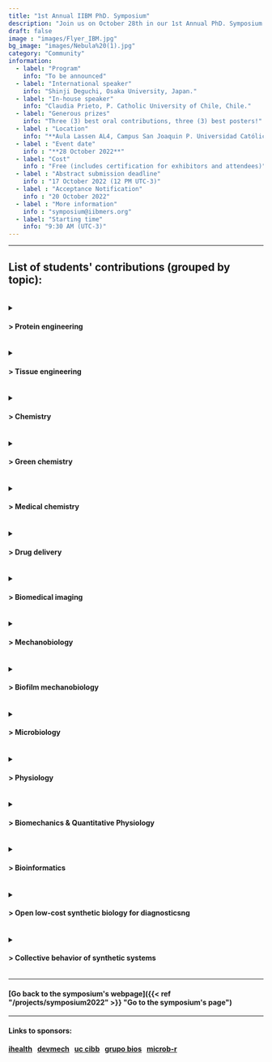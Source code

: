 ```yaml
---
title: "1st Annual IIBM PhD. Symposium"
description: "Join us on October 28th in our 1st Annual PhD. Symposium: Advances in Biological and Medical Engineering"
draft: false
image : "images/Flyer_IBM.jpg"
bg_image: "images/Nebula%20(1).jpg"
category: "Community"
information:
  - label: "Program"
    info: "To be announced"
  - label: "International speaker"
    info: "Shinji Deguchi, Osaka University, Japan."
  - label: "In-house speaker"
    info: "Claudia Prieto, P. Catholic University of Chile, Chile."
  - label: "Generous prizes"
    info: "Three (3) best oral contributions, three (3) best posters!"
  - label : "Location"
    info: "**Aula Lassen AL4, Campus San Joaquin P. Universidad Católica de Chile** (Vicuña Mackenna 4860, Macul, Región Metropolitana, Chile)."
  - label : "Event date"
    info : "**28 October 2022**"
  - label: "Cost"
    info : "Free (includes certification for exhibitors and attendees)"
  - label : "Abstract submission deadline"
    info : "17 October 2022 (12 PM UTC-3)"
  - label : "Acceptance Notification"
    info : "20 October 2022"
  - label : "More information"
    info : "symposium@iibmers.org"
  - label: "Starting time"
    info: "9:30 AM (UTC-3)"
---
```



---
## __List of students' contributions (grouped by topic):__

<br>
<details>
<summary> <h4><b> > Protein engineering</h4></b> </summary>


**Dimer dissociation is the rate-limiting step of KaiB fold switching** - Ignacio Retamal (presentation & poster)

Cyanobacteria harbor the simplest biological clock, composed of three proteins (KaiA, KaiB, KaiC) that constitute a phosphorylation oscillator whose periodicity is regulated by the metamorphic protein KaiB. These proteins are characterized by adopting dissimilar yet thermodynamically stable structures, each with its own function. In the case of KaiB, a structural interconversion occurs between a tetramer of asymmetric dimers, or ground-state (gsKaiB), and a thioredoxin-like monomer, or fold-switch state (fsKaiB).

Although both structures and their functions are well described, how the structural interconversion occurs and what is its rate-limiting step are unknown. Here, we employ molecular dynamics simulations using structure-based models (SBM) with dual-basin Gaussian contact potentials to explore the fold-switch of KaiB. From these simulations, dimer dissociation is identified as the rate-limiting step of KaiB fold-switch, following a three-state refolding pathway with accumulation of a monomeric intermediate (gs2 ⇄ 2gs ⇄ 2fs). Lastly, the importance of oligomer stability for the fold-switch of KaiB is demonstrated by experimental analysis of two mutants with altered periodicity, for which a shift towards population of the dimer and monomer species and local structural features compatible with fsKaiB are observed by size exclusion chromatography and hydrogen-deuterium exchange mass spectrometry, respectively.

Altogether, these results suggest that biophysical analysis of the transition state for the structural interconversion between gsKaiB and fsKaiB can be exploited for rational design of the periodicity of the cyanobacterial circadian clock.

 **Biologic production of indigo dyes and derivatives** - Nicolas Nuñez (presentation)

Indigo compounds have been widely used through the last centuries, from the Tyrian purple in the Mediterranean, even more expensive than gold, to the Asian cultures who used them as pigments and medicines. Nowadays, the most common use of these pigments is to dye jeans. Moreover, several studies have reported other applications as pharmacologically active compounds and as electronics components. The traditional way to produce them has been through extraction from natural sources (sea snails or plants), however they are currently synthesized through chemical procedures starting from aniline, a petroleum derivative.
Here, we present a biocatalytic method to obtain the main indigoids, indigo and indirubin, and new substituted derivatives observing a change in their color properties.
The research involves the use of two novel variants of the Baeyer-Villiger Monooxygenases enzyme, phenylacetone monooxygenase (PAMO), which has been mutated in specifics residues, allowing it to accept new substrates as substituted indols. The reaction was performed using recombinant E. coli overexpressing these new enzymes. Indigo and indirubin were directly obtained from whole-cell E. coli cultures. Substituted derivatives were obtained using free enzyme combined with a cofactor regenerating system, adding the indols as starting materials.
These biocatalytic methods are safety and environmentally friendly, use minimal hazardous compounds, reducing the contamination to the environment. Moreover, these versatile pigments have a broad range of research and industrial applications.

**“SCHEMA-RASPP: A versatile and convenient tool for the designed of optogenetic switches to regulate protein function”** - Cyndi Tabilo (presentation)

The regulation of protein function has been studied using different approaches, including
their engineering via fusion with other proteins that recognize a specific stimulus as an input
to trigger a functional response as an output. A novel approach is the design of
light-inducible switches, which present accurate spatial and temporal regulation of biological
processes, including enzyme activity. Usually, structural modeling and molecular dynamics
are required to determine the most appropriate insertion points, but this rational design
approach is time-consuming and computationally expensive. Here, we used
SCHEMA-RASPP, an algorithm that takes a multiple sequence alignment and one protein
structure as input to design libraries of protein chimeras, as a fast and computationally
inexpensive alternative for identifying appropriate insertion points for designing optogenetic
switches. We first confirmed the validity of SCHEMA-RASPP to predict the switch insertion in
readily available optogenetic switches of Src, Abl, and bRaf kinase, finding insertion points
similar to those designed by molecular dynamics. Then, we used SCHEMA-RASPP on
CK1δ, a human kinase of clinical relevance due to its malfunction being the causative of
diseases and for which the switch insertion point is not a trivial decision, as a test case for
further experimental work. Overall, our work establishes that SCHEMA-RASPP is a
convenient strategy for engineering switches designed to control protein activity.
</details>

<br>

<details>
<summary> <h4><b> > Tissue engineering</h4></b> </summary>

**Development of a Photosynthetic Hydrogel as Potential Wound Dressing for the Local Delivery of Oxygen and Bioactive Molecules** - Rocío Corrales (poster)

The development of novel biomaterials to improve wound healing is a critical clinical challenge and an active field of research. As it is well described that oxygen plays a critical role in almost each step of the wound healing process, in this work, an oxygen producing photosynthetic wound dressing was generated, characterized, and further modified to additionally release other bioactive molecules. Here, alginate hydrogels were loaded with the photosynthetic microalgae Chlamydomonas reinhardtii, showing high integration as well as immediate oxygen release upon illumination. Moreover, the photosynthetic hydrogel showed high biocompatibility in vitro and in vivo, and the capacity to sustain the metabolic oxygen requirements of zebrafish larvae and skin explants. In addition, the photosynthetic dressings were evaluated in 20 healthy human volunteers following the ISO-10993-10-2010 showing no skin irritation, mechanical stability of the dressings, and survival of the photosynthetic microalgae. Finally, hydrogels were also loaded with genetically engineered microalgae to release human VEGF, or pre-loaded with antibiotics, showing sustained release of both bioactive molecules. Overall, this work shows that photosynthetic hydrogels represent a feasible approach for the local delivery of oxygen and other bioactive molecules to promote wound healing

**Comprehensive characterization of mouse skin derived from regenerative versus reparative stages: a comparative analysis** - Valentina Castillo (poster)


Tissue regeneration capacities vary significantly in the course of life. For instance,
some organism like mammals can fully regenerate only until determined fetal stages,
after that tissue repairs take place without reestablish normal tissue architecture and
function. The high regenerative potential of embryos has been attributed to several
factors, such as stem cells, immune system, inflammatory response, cell-response to
specific growth factors, secretion of matrix-degrading proteases and the presence of
particular extracellular matrix molecules upon damage. In order to contribute to
better understand the changes that locally occurs in the transition between
regenerative and reparative stages, in this work we carried out a comparative analysis
between skin derived from mice at regenerative (E16.5) and reparative (6-8 weeks)
stages. For this purpose, molecular, structural, histological, mechanical and functional
analysis was performed. Here, we found that fetal skin composition differs not only in
their molecular composition and distribution but also in their structure and
functionality. Our results showed increased nuclei acid, collagen III and
glycosaminoglycans content in regenerative versus reparative stages, while,
differential lipid distribution, pore size and proteoglycans amount were observed too.
Moreover, we also found that regenerative skin has significantly higher porosity,
metabolic activity, fluid capacity and elasticity than reparative skin. This work
provides a great knowledge about molecular, structural and functional hallmarks of
skin derived from stages with regenerative abilities. Moreover, our results give
insights for the development of new scaffolds with clinical potential able to mimic both
structure and composition here described.

**Development of self-assemble photosynthetic scaffolds by engineering microalgae to release human recombinant fibrinogen and thrombin.** - Felipe Carvajal (poster)

Tissue engineering develops novel biomaterials that behaves and have functionality like natural tissues, with focus in improving the healing process after an injury. Such biomaterials should be porous 3D structures (scaffolds), be biocompatible, non-immunogenic, have an appropriate degradation rate, improve the tissue repair process, and host cells and cytokines from the regenerative process.
Commercially available collagen scaffolds, used in tissue regeneration, are made of purified collagen from animal origin, which pose a risk of immune rejection on the host. An alternative could be the use of recombinant human collagen, but no appropriate biological platform has been used.
Wounds imply the impairment of the vascular network, a problem not solved by any commercially available scaffold. The low oxygenation of the tissue impairs the regeneration process. In our laboratory we solved this issue, by delivering oxygen to the wound by using a photosynthetic collagen scaffold, including microalgae cells in the scaffold. This scaffold is fabricated over an inert commercially available collagen dermal matrix.
To simplify the application and fabrication process, to improve the biocompatibility, and to provide a living biomaterial, a novel fibrin photosynthetic scaffold will be developed. Fibrin is a protein found in clots and serves as a natural scaffold in wounds. By producing two genetically modified strains of Chlamydomonas reinhardtii cells, that when combined produce fibrin, we will obtain a safe, functional self-assemble biomaterial, capable of self-regenerate and deliver oxygen on the application site, and could be used as platform for the delivery of other molecules to the wounds.

**Towards photosynthetic explants as local oxygen delivery systems for tissue regeneration** - Sergio González-Itier (poster)

Oxygen is necessary for tissue regeneration as it plays a key role in metabolism, immune response, and protein synthesis. Thus, the delivery of oxygen to wounds is an active field of research. Recently, in vitro, and in vivo studies have shown that photosynthetic biomaterials are a promising approach to deliver oxygen in a vascular independent manner. Due to its physical and chemical properties, plants have been used to improve tissue regeneration, but their capabilities to produce and deliver oxygen in situ have not yet been explored for wound healing. In this work, the influence of different environmental conditions in the oxygen releasing capacity of Marchantia polymorpha explants was characterized under human physiological conditions. Additionally, the biocompatibility of such explants as well as their capacity to fulfill the metabolic requirements of living vertebrate system was studied using a zebrafish model. Here we found that the explants were able to produce oxygen under human physiological conditions under light/dark cycles of 15 min. Moreover, co-incubation with zebrafish larvae demonstrates that M. polymorpha explants are not toxic, as viability of the larvae was not compromised. Finally, co-incubation assays also demonstrate that, under the appropriate illumination, the explants can exceed the oxygen demand of 96 hours post fecundation zebrafish larvae. Our proof-of-concept results suggest that photosynthetic explants could be used as biocompatible local oxygen delivery systems for wound healing and tissue regeneration. Nevertheless, further studies should be conducted in order to confirm the safety and efficacy of M. polymorpha to promote wound healing in vivo.

**Photosynthetic oxygen production for tissue engineering: optimization and development of a new data analysis tool.** - Pablo Rozas (poster)

Oxygen is critical for proper physiological functions including wound healing. Vascularization is compromised in full-thickness wounds and, thus, there is no proper oxygen supply from blood. Efforts have been made to treat patients with collagen scaffolds to promote wound healing. Nevertheless, oxygen availability is not optimal under these conditions. To cover this need, we have employed photosynthetic microorganisms to produce oxygen locally inside the scaffold. Here, we analyze light settings to optimize this oxygen production in terms of wavelength and intensity. Also, we developed a new oxygen levels data analysis platform to assess oxygen metabolism rapidly, reliably and user-independent. This tool is useful not only to study photosynthesis but also other metabolic parameters in biological systems such as mitochondrial respiration. Finally, this tool can be used by anyone interested in using oxygraph systems in their experimental procedures.
</details>

<br>

<details>
<summary> <h4><b> > Chemistry</h4></b> </summary>

**Design and obtention of asymmetric diiminoacenaphthenes as potential ligands in Copper (I) complexes applicable to LEC devices and photocatalysis** - Ignacio Erazo (poster)

In the permanent search for systems that allow the conversion of energy, either to emit light or favor chemical transformations, great advances have been made in the last decade. Moreover, various research groups around the world have studied the properties and characteristics of Ruthenium, Iridium and Copper complexes, both in light-emitting devices and redox photocatalysis. The heteroleptic complexes of Copper (I) type [Cu(N^N)(P^P)]+ have stood out for their attractive photoredox properties, which can be regulated through the structure of the ligands and their combination, affecting the absorption of visible light, the half-life of the excited state, stability in the reaction medium, electrochemical reversibility, synthetic facility, among others.

In this sense, ligands derived from symmetric diiminoacenaphthenes have been widely used in complexes, with several synthetic and photochemical applications, since it is considered a non-innocent redox ligand due to its strong electron-withdrawing properties. However, there are few reports of asymmetric derivatives and even fewer using heterocyclic substituents such as diazaborole derivatives, which have a strong electron-donor character. In this sense, this work shows the design, synthesis, and characterization of a new family of asymmetric diazaborolyl-diiminoacenaphthene ligands, and its potential use in the formation of Copper (I) complexes with applications in LEC devices and photocatalysis.

</details>
<br>

<details>
<summary> <h4><b> > Green chemistry</h4></b> </summary>

**Bio-click chemistry: much more than play with Green Legos** - Diego Fernando Rodríguez Sánchez (poster)

The fields of click chemistry and biocatalysis have rapidly grown over the last two decades. The development of robust and active biocatalysts and the widespread use of straightforward click reactions led to significant interactions between these two fields. Therefore, the name bio-click chemistry seems to be an accurate definition of chemoenzymatic reactions cooperating with click transformations. Bio-click chemistry can be understood as the approach towards molecules of high-value using a green and sustainable approach by exploiting the potential of biocatalytic enzyme activity combined with the reliable nature of click reactions. The present work summarizes the principal bio-click chemistry reactions reported over the last two decades, with a special emphasis on small molecules. Contributions to the field of bio-click chemistry are diverse, but the synthesis of chiral molecules with applications in medicinal chemistry and sustainable syntheses will be especially highlighted.

</details>
<br>


<details>
<summary> <h4><b> > Medical chemistry</h4></b> </summary>

**What do we know about PFCs?** - Francisco Castillo (presentation & poster)

PFCs or perfluorocarbons or perfluorochemicals are not widely known. Still, they are commonly associated with chlorofluorocarbons (toxic to the ozone), Teflon (known material for non-sticky kitchen utensils), or perfluorooctanoic acid (common manufacture byproduct of other commercial goods, which is a contaminant).
PFCs have been studied in the biomedical area with a wide range of uses, but the most important one is their capability to transport low molecular weight gases, like oxygen. Starting with Clark’s Rat, in which a mammal survived many hours in an oxygenated perfluorochemical, multiple studies have been published, but very few of them studied the characteristics, properties, and behavior of the PFCs and their interaction with oxygen.
It is known that PFCs are lipophobic and hydrophobic at the same time and that the bonds between carbon and fluor affect the structure when compared with their hydrocarbon homolog, but… What do we know about PFCs?
In this study, we took a simple perfluorocarbon and studied its structure, energetic stability, electronic parameters, and its interaction with oxygen, using theoretical-computational chemistry, in order to understand its behavior and capability to capture oxygen, in the search for the most suitable PFC to use in bioapplications as oxygenating systems for oxygen therapy or organ transplantation.


**Molecular modeling study on allosteric regulation of Cannabinoid Receptor Type 1 by Cannabidiol-induced lipid bilayer membrane perturbations** - Hery Chung (poster)

Within the endocannabinoid system (ECS) the transmembrane cannabinoid receptor type 1 (CB1) regulates a variety of physiological and pathological conditions constituting a promising therapeutic target. Various mechanisms are involved in CB1 signaling and together with ligand binding responses, the lipid composition of the surrounding bilayer can represent an additional source of protein regulation. In the light of growing evidence that relates the phytocannabinoid cannabidiol (CBD) and endogenous cholesterol (CHL) through a possible common binding site and associated metabolic pathways, CHL may be regarded as an integral part of CBD’s action. In this way, changes in membrane sterol content could be intimately related to CBD’s effects and together modulate receptor structure. This project aims to explore how membrane CHL can indirectly modulate receptor function and take part in the described allosteric effects of CBD. We propose that together with direct allosteric binding, changes in membrane CHL in the presence of CBD, can also favor an inactive-like state receptor and contribute to the reported negative modulatory effects. A molecular simulation approach combining protein modeling, molecular docking and dynamics simulations with all-atom (AA) and coarse-grained (CG) methodologies will be used to generate structural and energetic data of representative receptor systems. Exploring the membrane contribution to CBD’s effects can help to gain better understanding of its mechanisms of action and provide deeper insight into transmembrane protein modulation. Given the therapeutic potential of CB1 and the positive clinical effects shown by CBD, research on its underlying mechanism will be useful to guide medicinal chemistry efforts.


</details>
<br>

<details>
<summary> <h4><b> > Drug delivery</h4></b> </summary>

**DESIGN AND OPTIMIZATION OF MULTIFUNCTIONAL NANOSYSTEMS FOR NEEDLE-FREE VACCINATION.** - Rayen Valdivia (presentation & poster)

Vaccination is one of the most significant milestones in public health worldwide. According to data from the World Health Organization, there are currently vaccines for more than 20 life-threatening diseases, preventing around 3 million deaths yearly. However, manufacturing costs, logistics, supplies, and risks associated with the traditional vaccine administration route (parenteral), contribute to the vaccination coverage gap. Scientists have successfully developed safer but less immunogenic antigens (necessitating an adjuvant). However, more efforts are still required to develop adjuvants and increase their bioavailability. Nanomedicine allows the development of new systems capable of crossing biological barriers, turning them into novel platforms for antigen delivery by needle-free routes.
This work aims to develop colloidal systems with virus-like sizes capable of jointly encapsulating a model antigen and an active molecule with adjuvant properties. This multifunctional approach allows having a formulation able to transport the antigen to the immune system and activate it due to its adjuvant activity. Different formulations have been optimized through mathematical modeling to modulate their physicochemical properties to respond to the challenge of crossing the skin barrier. The new nanosystems have sizes ranging between 50 and 700 nanometers, a monomodal population of particles and surface charges that ensure the stability of the systems. Optimal formulations are currently undergoing stability and antigen plus adjuvant association studies simultaneously. Subsequent ex vivo studies in pig skin will allow us to evaluate this platform as needle-free formulation and its potential contribution to the global vaccination.

**Natural Killer cell-derived exosome mimetics as an alternative for encapsulation and drug delivery in lung cancer cells.** - Javiera Carrasco (poster)

Lung cancer (LC) has the highest mortality rate worldwide. The pathogenesis is multifactorial and targeted therapies are currently recommended treatment; however, patients who don ́t qualify for this therapy must resort to classic treatments (e.g. Chemotherapy), although it has limitations (e.g. side effects, chemo-resistance, etc.)
Exosome mimetics (EM), artificially generated vesicles with exosome properties, have been proposed as a potential tool to lower barriers for clinical translation. We propose a formulation of a chemotherapeutic encapsulated in EM generated from natural killer (NK) cells (EM-NK-C) establishing their cytotoxic effects on LC.
Methodology: EM-NK-C were generated by cell extrusion. Morphology was analyzed using atomic force microscopy. Quantification was performed by nanoparticle tracking analysis. Determination of NK and exosome markers were performed by western blot. The cytotoxic effect was determined by MTT in NCI-H1299 and NCI-H1975 cell lines.
Results: The mean size of NK exosomes (EXO-NK), EM and EM-NK-C were within exosome range (<200nm). The presence of all the markers analyzed in the EM and cell lysate was determined, in contrast to the EXO-NK, which didn ́t present calnexin and GAPDH. For both cell lines a tendency of dose-response effect is observed when exposed to ratios of 1:1, 1:10 and 1:100 (vesicles:cells).
Conclusion: We established a methodology to generate EM and EM-NK-C. Although, so far, we haven ́t been able to establish a cytotoxic effect, further experiments must be carried out to complement these results.
Acknowledgements: We would like to thank Dr. Margarita Montoya (Universidad de Santiago de Chile) for kindly donating NK cell line.

**Exploring the applications of a new copolymer in nanoparticle synthesis** - Barbara Astudillo (poster)

Diverse research has reported the application of polymers in tissue regeneration, especially related to the regeneration of damaged skin. In this field, our group describes a novel method to produce a new biopolymer (patent pending). This biopolymer was designed to generate a biomaterial that could be used not just to enhance the regeneration of the tissue but also be apply in the development of different systems such as nanosystems. In this work, we present an in-progress application of the copolymer where we explore its application in the generation of nanoparticles with diverse core molecules. Our result shows that we can generate nanoparticles with different nucleus core molecules. Additionally, the obtained results showed that the hydrophobic nature of the core molecule is a critical factor in the formation of the nanoparticle from this new copolymer.

**Innovative techniques for the Nanoworld: evolution in Lipid Nanoparticles formulation.** - Karla López (poster)

The dissolution and absorption of lipid active pharmaceutical ingredients (API) into the human body represents a challenge for its administration due to their low solubility in water. In order to solve this problem, it is necessary to improve the solubility and the delivery to therapeutic target. Considering this challenge, nanomedicine represents an alternative focus on the formulation of different type of nanocarriers allowing the administration of complex API, and preventing the degradation of the molecules, through their encapsulation, offering better biodistribution. Nevertheless, some nanocarriers as metallic ones have shown to be associated to different cytotoxic effects. That is the reason why a new generation of lipid nanovehicles have emerged, known as Solid Lipid Nanoparticles (SLN) and Nanostructured Lipid Carriers (NLC). Our research is based on the designing of novel SLN or NLC with biocompatible raw materials, ideal to encapsulate lipid molecules, and avoiding the use of organic solvents. To reach the production of SLN and NLC, we have been applying different methods with moderate amounts of external energy. Additionally, we are testing the use of green chemistry techniques such as: Microwave-Assisted Synthesis (MAS), that have currently been adapted for the manufacture of said nanocarriers. This method involves fewer and quicker steps than traditional ones, allowing the nucleation and particles formation. Our formulations have shown smaller nanometric sizes, lower polydispersity index and higher API solubility than those obtained by conventional methods. This currently in progress research will show the additional advantages of these novel nanocarriers in the new era of nano-formulation.


**Zr-based MOF as drug delivery system for drugs** - Javier Salazar (poster)

In general, low bioavailability, high side effects, and rapid clearance from the body are typical problems related to the therapeutic application of different agents. Delivery systems search to solve these problems through a noninvasive approach. Metal-organic frameworks (MOFs) are crystalline microporous characterized by presenting a net-like structure composed of a metal atom linked through organic ligands. MOFs have small sizes, high surface areas, and increased drug-loading capacity. However, the application of MOF in the liberation of the therapeutic agent presents some challenges due to the heavy metals used in their structures and difficulties in controlling drug loading and release. In this work in progress, we study the capacity of a Zr-based MOF to load and release a well-described drug such as diclofenac. We used a structural approach to understand the effect of the drug on the structure of the MOF. We tried to elucidate how we can improve the system's stability,
loading, and release by enhancing the system's design.


</details>
<br>


<details>
<summary> <h4><b> > Biomedical imaging</h4></b> </summary>

**Banding artifact correction in DESPOT2 using a theoretical dictionary approach** - Ronal Coronado (presentation)

DESPOT2 is mri technique to quantify T2 maps. But, DESPOT T2 is based on balanced steady-state free precession (bSSFP) acquisition which is sensitive to banding artifacts. In our work, we propose a theoretical banding correction using a dictionary of magnetic fingerprints. This dictionary takes into account the Bloch simulations for high combinations of T1, T2, and off-resonance. The results in simulations and phantom acquisitions show a considerable improvement in the quality of T2 maps in comparison to classical DESPOT reconstruction. This approach could allow to apply DESPOT2 in any region of the body, independently of the off-resonance strength.

**Intensity-based Deep Learning for SPION concentration estimation in MR imaging** - Alberto Di Biase (presentation & poster)

We present a new method for estimating the concentration of Superparamagnetic Iron Oxide Nanoparticles (SPION) in magnetic resonance imaging (MRI). SPION have a wide range of biomedical applications and use as a contrast agent in MRI. When used in MRI, SPION produce off-resonance effects in MRI, as distortions of the phase and magnitude, which can be used to estimate their concentration. At high concentrations, these artifacts can be severe and cause signal loss, making the phase information unusable. By focusing only on the magnitude or intensity distortions in the surrounding tissue and using a neural network, we can find the concentration of SPIO. In contrast to previous methods which rely on the phase or take multiple images, ours uses only two magnitude images, reducing imaging time. The network input is the difference of the 3D intensity volumes and the output is a map with the SPION concentrations. Instead of using a 3D architecture, we use a 2D U-net with filters as the third dimension. It was trained with simulated data. We tested our method with simulated images (NMSE: 0.3838), with numerically inserted SPION in actual breast images (NMSE: 0.7355), and with phantom data obtained from a 7T scanner.

**Quantitative Susceptibility Mapping MRI in deep brain nuclei in first episode psychosis** - Marita García Saborit (presentation & poster)

Background: Psychosis is related to neurochemical changes in deep-brain nuclei, particularly suggesting dopamine dysfunctions. We used an MRI-based technique called quantitative susceptibility mapping (QSM) to study these regions in psychosis. QSM quantifies magnetic susceptibility in the brain, which is associated with iron concentrations. Since iron is a co-factor in dopamine pathways and co-localizes with inhibitory neurons, differences in QSM could reflect changes in these processes.
Methods: We scanned 83 patients with first episode psychosis and 64 healthy subjects. We reassessed 22 patients after three months. Mean susceptibility was measured in six deep-brain nuclei. Using linear regressions, we analyzed relationships between QSM and case-control differences, gender, volume, treatment duration, dose, laterality and psychotic symptoms.
Results: Patients showed a significant susceptibility reduction in putamen, thalamus, and globus pallidus externa (GPe). Patients also showed a significant R2* reduction in GPe. After 3 months of antipsychotic treatment, patients showed significant changes in symptoms and susceptibility in globus pallidus interna and thalamus. We also found that positive PANSS score is a predictor variable of susceptibility changes in Substantia Nigra. Gender, laterality, dose, treatment duration, and volume were not predictor variables of QSM.
Conclusions: Reduction in QSM and R2* suggests a decreased iron concentration in GPe of patients. Susceptibility reduction in putamen and thalamus cannot be associated with iron changes. Since changes observed in putamen and GPe were not associated with symptoms, dose, and treatment duration, we hypothesize that susceptibility may be a trait-marker rather than a state-marker, but this must be verified with long-term studies.

**Liver MRI-PDFF estimation using a two-stages Variable Echo-Times Neural Network (VET-Net)** - Juan Pablo Meneses (presentation & poster)

MRI Proton Density Fat Fraction (PDFF) is a relevant and extensively validated biomarker associated to Non-Alcoholic Fatty Liver Disease (NAFLD). Recent literature has proposed several Deep Learning (DL)-based approaches to estimate PDFF from multi-echo gradient echo images. The main advantage of DL-based techniques over reference methods is the acceleration of the overall procedure (shorter MR scans + faster post-processing) without a significant diminishing of performance. However, the robustness and reproducibility of DL-based methods for PDFF quantification had not been extensively assessed. In this work, we propose a novel two-stages and echo-times (TE)-aware convolutional neural network, denoted as Variable Echo-Times Neural Network (VET-Net) that is capable of estimating PDFF maps from multi-slice abdomen MR images. The two-stages procedure consists of a first computation of R2* and off-resonance field maps, which are confounding variables associated to the fat quantification process, to posteriorly estimate water and fat concentrations using and ordinary least squares method. Additionally, a vector with TEs is incorporated as a second input to VET-Net by using adaptive instance normalization (AdaIN) layers that modify the extracted features according to the received input vector. VET-Net performance was assessed in terms of bias, considering a multi-site multi-vendor phantom dataset, and precision, using subjects acquired several times using different TEs. Results showed a significantly improved performance compared to already proposed DL-based techniques, which placed VET-Net as a highly robust and reproducible technique to estimate PDFF.

**A desktop low-field MRI: Current progress and future steps** - Guido Muñoz (presentation & poster)

A low-field model for a magnetic resonance device is presented. It's designed to illustrate, at a "nuts a bolts" level, how magnetic resonance works, it's main parts, and the role which hardware plays into it. which is often overlooked in favour of imaging techniques by software tinkering.
Currently it has a B0 field of 0.12 T, B1 pulses of approximately 100 uT and a field of view of 2.1 mm. It is currently able to produce an FID of low intensity. Current design choices are presented, alongside possibilities for future development and possible future applications.

**Breast tumor volume quantification from Digital Breast Tomosynthesis (DBT) using  a Deep Learning approach** - Cristina Alfaro (presentation & poster)

In 2020, breast cancer has become the leading cause of cancer in women worldwide. Thus, early detection of suspicious lesions is essential to improve prognosis and avoid radical mastectomies. Digital 2-D mammography (DM) has been the gold standard to assess early breast lesions but has important limitations due to tissue overlapping. This difficult the detection of suspicious lesions especially in patients with dense breast tissue. Recently, Digital Breast Tomosynthesis (DBT), a pseudo-3D breast imaging technique has shown the potential to provide a volumetric set of 60 to 70 thin (1 mm) slices acquired through the rotation of an x-ray tube in an arc of narrow angle above the compressed breast tissue, reducing the effect of tissue overlapping and improving the capacity to visually distinguish between the normal radiographically dense breast tissue and malignant lesions.
Despite the evident benefits of using DBT, several studies have shown contradicting results for the tumor size assessment as compared to histopathologic measurements. Both procedures are traditionally performed manually or through semiautomatic techniques. In other hand, Deep Convolutional Neural Networks (CNNs) models have the advantage of being operator-independent and extract information from the DBT images.
This research aims to use a Deep Convolutional Neural Network-based approach to accurately quantify the volume of irregular-shaped breast tumors from DBT images. This will contribute to improve the assessment of size, morphology, and spatial location relative to surrounding healthy breast tissues, especially in clinical settings where imaging modalities with full 3D capabilities such as MRI are not available.


**Focal volume microscopy for high-speed three-dimensional optical neurophysiology** - Maximiliano Valdes (presentation & poster)

Understanding mechanisms of how the brain works –or stops working– will allow more precise diagnosis and treatment of human neurological and psychiatric diseases. Zebrafish larvae swim against flowing water to maintain their location in familiar territory, for which they remember their visual environment over many seconds. Their memory and its localization in the brain have been studied by imaging slow persistent neuronal Calcium transients upon patterned visual stimulation. The time resolution of current cell-resolved volumetric neuronal activity recordings does not allow resolving whether the persistent activation is sustained by an intrinsically slow activation or by a fast-recurrent network, even though faster fluorescent reporters of synaptic release and of membrane voltage are available.

To address this question, we propose to develop a new class of microscope and algorithms to enable fast, localized optical neurophysiology of live behaving zebrafish. We aim to record neuronal activity at 50 Hz bandwidth from a 700x500x110 μm3 volume with cellular resolution. Unlike existing cell-resolved light-sheet microscopes that only resolve up to 5 Hz, or existing fast volumetric microscopes that compromise cell resolution, our original approach to volumetric recording is multi-focal virtual image formation with a single camera. Each frame captures an array of virtual images focused at different depths of the sample, generated by reflections inside an optical cavity. The virtual array imposes different path lengths onto sections of the imaging aperture, thereby allowing simultaneous focusing at multiple depths on a volumetric sample while maintaining a diffraction-limited resolution.

**Construction of a high spatio-temporal resolution volumetric microscope using multiplane imaging.** - Maximiliano Mariné (presentation)

In recent years, the zebrafish has been used as a model to study memory and visual information integration circuits. Current methods of volumetric imaging of neuronal activity lack sufficient temporal resolution to distinguish whether persistent activations of memory-associated areas are due to slow activations or to recurrent integrating circuits with fast activations. To solve this problem, we propose a novel kind of volumetric microscope that captures multiplane images in a single shot. In this work we built and characterized the first prototype of this microscope, designed to record neural activity in a volume of 700x500x110 μm3 at a temporal resolution of 50 Hz to allow rapid probing of the dynamics of the whole zebrafish brain. We built a custom microscope using a Nikon 10x objective and achromatic secondary lenses resulting in a standard image with 5x magnification, and captured multiplane images with a digital camera. Design parameters were calculated using MATLAB simulations and theoretical analysis. An USAF 1951 test target was translated axially to evaluate its defocusing in each image. We characterized multiplane imaging configurations with 3 and 4 planes, with an approximate separation of 15 µm between planes, and FOV of 690 and 500 µm respectively. These results demonstrate the feasibility of the prototype to capture single-shot multiplane images.

**Progress on all-optical neurophysiology to study neuronal activity in brain tissue at IIBM** - Ruth Vallejos (poster)

Widefield all-optical neurophysiology uses optical stimulation and recording of neural activity to characterize neuronal function over large areas of brain tissue. For this purpose, a fluorescence microscope with large FOV (4.6 mm) and cellular resolution is used to stimulate optogenetic actuators and measure activity reporters simultaneously in different color channels. To stimulate and record activity from thousands of neurons with one photon (1P), a blue-excited channelrhodopsin (ChR2) is paired with a red-shifted calcium indicator (H2B-jRGECO1a). To record activity from individual neurons over large areas of brain tissue, a digital micromirror device (DMD) is used to project patterns and illuminate neighboring sample locations with orthogonal functions of time based on Hadamard codes, uncorrelated background is rejected computationally. These tools can be used for wide-area interrogation of neuronal excitability and functional connectivity in acute brain slices. Here we report progress on the second-generation implementation of this microscope, based at the IIBM in the Faculty of Biology. This new microscope version will include a zoom function to tailor the projection and imaging FOVs to different samples, and design updates to facilitate modular implementation with simpler and lower cost components. We currently have started configuration and assembly of the equipment. We plan to fully test the operation of the system by the end of this year. This tool will make it possible to study the interaction of neurons in brain tissue to better understand their involvement in mental health disorders, and will open the opportunity to use all-optical neurophysiology in future collaborative projects.


**Scanning angle interference microscopy to analyze protein nanoscale position and orientation** - Nicolas Miller (poster)

For many years optical microscopy has served humankind to study the microscopic world, nevertheless, it has a limit in what we can observe, that is affected by the famous Abbe limit of diffraction (to approximately 200 nm in xy-dimensions and 500 nm along the optical axis.). This limit poses a problem when trying to image subcellular structures. To overcome this obstacle, in the past decade, various methods of superresolution microscopy have been developed  that completely shattered the diffraction limit of image resolution. Here we are presenting a method based on  interference contrast, which is known as scanning angle interference microscopy (SAIM). This technique  can be easily optimized on a TIRF microscope and allows for localization with nanometer precision along the z-axis. This allows to extract information about the position and orientation of proteins in the z axis, therefore, it is a convenient and very useful tool to image the vertical positions of cellular structures, with a minimal sophistication and to image protein dynamics in living cells.


</details>
<br>


<details>
<summary> <h4><b> > Mechanobiology</h4></b> </summary>

**A flexible computational framework of cell aggregation identifies minimal mechanical interactions for onset of multicellularity in early annual killifish embryogenesis** - Ignacio Montenegro (presentation & poster)

Deciphering the biological and physical requirements for the outset of multicellularity is limited to few experimental models. The early embryonic development of annual killifish represents an almost unique opportunity to investigate de novo cellular aggregation in a vertebrate model. As an adaptation to seasonal drought, annual killifish employs a unique developmental pattern in which embryogenesis occurs only after undifferentiated embryonic cells have completed epiboly and dispersed in low density on the egg surface. Therefore, the first stage of embryogenesis requires the congregation of embryonic cells at one pole of the egg to form a single aggregate that later gives rise to the embryo proper. This unique process presents an opportunity to dissect the self-organizing principles involved in early organization of embryonic stem cells. Indeed, the physical and biological processes required to form the aggregate of embryonic cells are currently unknown. Here, we developed an in silico, agent-based biophysical model to test how cell-specific and environmental properties could determine the aggregation dynamics of early Killifish embryogenesis. In a first approach (cell autonomous system), we considered how intrinsic biophysical properties of the cells such as motility, polarity, density, and the interplay between cell adhesion and contact inhibition of locomotion drive cell aggregation into self-organized clusters. Second, we included guidance to cell migration through a taxis mechanism to resemble the activity of an organizing center inbuilt in the embryo environment. Our numerical simulations showed that random migration combined with low cell-cell adhesion is sufficient to maintain cells in dispersion and that aggregation can indeed arise spontaneously under a limited set of conditions following characteristic power laws, but, without environmental guidance, the dynamics and resulting structures do not recapitulate in vivo observations. Thus, an environmental guidance cue seems to be required for correct execution of early aggregation in early killifish development. However, the nature of this cue (e.g., chemical or mechanical) can only be determined experimentally. Our model provides a predictive tool that could be used to better characterize the process and, importantly, to design informed experimental strategies.

**Microfabricación de dentina biomimética como sustrato para explorar adhesión de biopelículas in-vitro** - José Morales (poster)

 La dentina, el tejido más abundante del diente humano, se ubica en una capa inferior al esmalte y cubre el tejido pulpar. En su estructura presenta túbulos que rondan los 4 um de diámetro de separación variable, que están directamente asociados a su homeostasis y enfermedad. Por ello, es importante buscar nuevos modelos in-vitro de estudio de estas condiciones dentro del laboratorio. La microfabricación es el proceso utilizado para fabricar objetos con dimensiones nanométricas para el estudio de sistemas biológicos y recrear superficies, sin embargo, en la literatura existen escasos reportes del uso de estas técnicas para el diseño de dentina biomimética. El objetivo de este estudio fue diseñar y generar una dentina biomimética in-vitro a través del método de fabricación con resina. Se generó un diseño de microestructuras mediante el software Klayout, con el cuál se confeccionó una superficie con micropilares de resina por medio de la técnica de fotolitografía. Las medidas de los pilares tuvieron un diámetro de 5 um con separación de 6 um, 8 um y 10 um entre ellos. Posteriormente, con el patrón obtenido del wafer, se generó un patrón negativo de polidimetilsiloxano (PDMS), donde se le realizó una cubierta de colágeno tipo I. Las superficies fueron visualizadas mediante microscopía óptica y electrónica de barrido. Finalmente, se logró confeccionar un wafer con las dimensiones requeridas, con el cuál se generaron superficies de PDMS y colágeno tipo I, observadas con microscopía óptica y electrónica. Se espera que estas superficies sirvan de sustrato para futuros experimentos.

 **Vinculin is the pivot of a novel ternary complex mediating force transduction at adherens junctions** - Nicole Morales (presentation & poster)

 The multicellular tissue organization is mediated by a mechanical force transmission process controlled by a high-regulated adhesive complex called adherens junction (AJ). AJ proteins are compartmentalized into three main layers for signaling, force transduction and actin regulation. In the mechanotransduction layer we can find proteins such as catenins and vinculin, that sense and bear mechanical forces transmitted between intercellular contacts and the actin cytoskeleton. However, the molecular organization and arrangement of these components still remains elusive. Using super-resolution microscopy, biochemistry assays, and in silico simulation, we report that vinculin, once activated, could form a direct structural connection with β-catenin, which can even bypass α-catenin, probably the most known mechanotransducer in AJs. The results of experimental assays indicate that this vinculin/β-catenin interaction can support mechanical tension and conduit the connection of the cadherin-catenin layer to the actin cytoskeleton. Likewise, the molecular dynamics simulation show that, in the presence of α-catenin, vinculin/β-catenin interaction could be the means for the formation of a new ternary complex centered around vinculin, with simultaneous bindings to α-catenin and β-catenin to reinforce the AJ. These findings suggest a multi-step model for the force transduction at AJs whereby α-catenin may serve as the initial catalytic activator for vinculin, followed by the insertion of β-catenin to form a ternary complex contributing to the generation of the graded response needed in tissue homeostasis.

 **Development and Prototyping of a Magnetic Tweezer to Investigate Cell Mechanics** - Matias Eduardo Moreno Fuenzalida (presentation & poster)

 Investigation of mechanical features of cells is important to understand fundamental
aspects of biological processes, physiological functions and onset of pathological
conditions. In this context, optical and magnetic tweezers proved a powerful tool to
mechanically stimulate cells via precise control of microspheres interacting with the cell.
In this interdisciplinary project, we have design, fabricate and text a cost-effective
prototype of magnetic tweezers that can provide fast and controllable actuation of a
magnetic field. Our project consists of several steps and various geometries, materials,
and feedback control systems are being designed and tested in order to produce
accurate manipulation of the magnetic field.
As a proof of concept, we have successfully tested a first prototype using magnetotactic
bacteria that, under specific conditions, are capable of moving along the magnetic field.
Currently the major challenge of our project is the disruption of global supply chain and
still some materials are kept on hold. In this poster, we will present our mechanical and
electronic designs, preliminary results and discuss future steps.

**Wound Model Assay to study collective cell migration of epithelial cells.** - Patricio Canales (presentation & poster)

Collective cell migration is of fundamental importance for embryonic development, tissue regeneration, wound healing and cancer metastasis. Regulation of large-scale collective migration depends on the interaction between cellular forces and regulated adhesion to neighboring cells and the substrate. However, the relationship between these mechanisms involved during collective dynamics, is still unknown. Here we have performed high resolution analysis of adhesion proteins and of actin architecture in an epithelial tissue (MDCK cells) using a Wound Model Assay (WMA) at 0, 4 and 10 hours from the onset of cell migration. In these experiments, we observed that there is an accumulation of Actin and E-cadherin at the leading edge at 10 hours as compared to 0 and 4 hours. This is related to the appearance of stress fibers perpendicular to the cell membrane in lamellipodia, and E-cadherin at the adherens junctions as well as in cytosolic vesicles.
These preliminary results suggest that Actin and E-cadherin play an important role in the transmission of forces from leading edge to rear, contributing with traction force necessary for crawling through focal adhesions, and maintenance of tissue integrity through adherens junctions, respectively.


**Analysis of possible mechanical features driving early embryonic development of A. nigripinnis using engineered biomimetic environments.** - Sebastian Vásquez (presentation & poster)

Early annual killifish (A. nigripinnis) development is a unique model in vertebrates to study the mechanics of directed cell migration and de novo cell aggregation. Indeed, proper initiation of killifish development requires that embryonic stem cells (blastomeres), that are initially dispersed throughout the surface of the embryo moving by random walk in a confined space, begin a directed motion through an unknown guidance mechanism of biochemical or mechanical nature. Thereafter, cells coalesce into a single cluster that will eventually enter gastrulation to proceed with tissue differentiation and organogenesis.
Due to the complexity of the system, investigation of cell migration directly in the native in vivo condition of the embryo presents several challenges including optical inaccessibility and difficulty in controlling environmental conditions. Hence, we developed an in vitro approach based on biomimetic engineered environments to investigate blastomere cell migration under controlled conditions using high resolution microscopy.
Here, I will show our results demonstrating that (i) cellular activity varies in blastomeres extracted from embryos at different stages and that (ii) cells have preferential adhesion and enhanced activity when interacting with cell-cell junction adhesion molecules (E-cadherin) molecules. Finally, I will discuss our preliminary results that show how mechanical stimulation through confinement and compression could provide guidance for blastomere directed migration.

**Bacteria swimming in complex fluids** - Hector Urra (poster)

In nature, many bacteria are motile in environments of very different rheological properties such as Newtonian , viscoelastic or complex yield stress fluids. The ability for microorganisms to swim or eventually to be blocked, is an important practical issue sometimes related to serious health threat problems.For example, in medicine, bacteria can penetrate mucus protective barriers along the intestinal track and create inflammatory conditions or in the field, microbes can contaminate groundwater reservoirs out of septic tanks. To understand from a fundamental point of view, the problem of bacterial motility in complex fluids, I have studied the swimming and the exploration properties of a motile E. coli bacterium inside different model non-Newtonian fluids, such as carbomers or mucine gels. To characterize the motility in such media, I used a 3D Lagrangian tracking technique which allowed to obtain the 3D swimming trajectories of the bacteria. I observed and characterized how the swimming behavior is modified as a function of the mechanical interactions between the fluid and the swimmer. I also characterized the influence of local mechanical heterogeneities which create transient trapping and reorientation. Out of these measurements I defined the concept of “medium assisted tumbling” which progressively controls the large scale exploration features in a gel forming fluid. These results are promising and at the same time, of great help to understand, the mechanisms of penetration of bacteria inside the intestinal mucus. Along those lines, I obtained preliminary results in native porcine mucus extracts, in collaboration with a team of the Sorbonne University medical school.

**The effect of Streptococcus sanguinis extracellular vesicles (EVs) on Streptococcus mutans** - Camila Solar (poster)

Introduction: Dental caries are a relevant public health problem that is characterized by lesions on the dental surface that is associated with the presence of Streptococcus mutans (Sm) on the dental surface. Streptococcus sanguinis (Ss) has been associated with caries-free individuals and has shown an inhibitory effect to Sm. Extracellular vesicles (EVs) are lipid-bound structures that are secreted by cells in order to communicate with others. The purpose of this study is to evaluate if Ss extracellular vesicles can inhibit Sm growth.

Methods: We isolated EVs from Ss, Sm and a co-culture of Ss and Sm (Ss/Sm) through ultracentrifugation and characterized their size and shape by Nanotracking analysis (NTA) and transmission electron microscopy (TEM), respectively. We evaluated the effect of Ss, Sm, Ss/Sm and Ss+Sm EVs in Ss and Sm growth by growth curves.

Results: EVs samples were successfully isolated with an average size 161.9 ± 29.1 nm and 133.1 ± 39.8 nm for Ss and Sm. All the isolated EVs promoted Ss and Sm growth in a dose-dependent manner.

Conclusion: Our current protocol produces EVs that have a positive effect on Sm and SS growth. Changes in the culture medium may challenge Ss to produce EVs with inhibitory effect towards Sm.

**Effect of changes in the physical properties of the extracellular matrix on autophagy** - Beatrice Fantuzzi (poster)

Autophagy is a form of cellular housekeeping for degradation of proteins, organelles and other cellular materials
 Several environmental stresses activate autophagy, among those hypoxia, DNA damage, and metabolic challenges such as starvation. In addition to these chemical stresses, there is a requirement for cells to cope with their mechanical microenvironment. Cells accomplish this task through mechanosensitive protein complexes which interface the cells with their mechano-environment and with the cooperation of the cytoskeleton. Still the role of physical forces in autophagy regulation and their potential implications in both physiological as well as pathological conditions.
With this investigation we want to understand the effect of changes in rigidity of the extracellular matrix on the autophagic flux. By using epithelial cells (MDCK) seeded on engineered biomimetic substrates with different rigidities, we are evaluating the appearance of LC3 and p62 carrying vesicles, and the organization of the actin cytoskeleton in response to serum starvation. This will allow us to analyze the differential activation of autophagy in response to mechanical stress.


</details>
<br>


<details>
<summary> <h4><b> > Biofilm mechanobiology</h4></b> </summary>

**Microfabricación de dentina biomimética como sustrato para explorar adhesión de biopelículas in-vitro** - José Morales (poster)

La dentina, el tejido más abundante del diente humano, se ubica en una capa inferior al esmalte y cubre el tejido pulpar. En su estructura presenta túbulos que rondan los 4 um de diámetro de separación variable, que están directamente asociados a su homeostasis y enfermedad. Por ello, es importante buscar nuevos modelos in-vitro de estudio de estas condiciones dentro del laboratorio. La microfabricación es el proceso utilizado para fabricar objetos con dimensiones nanométricas para el estudio de sistemas biológicos y recrear superficies, sin embargo, en la literatura existen escasos reportes del uso de estas técnicas para el diseño de dentina biomimética. El objetivo de este estudio fue diseñar y generar una dentina biomimética in-vitro a través del método de fabricación con resina. Se generó un diseño de microestructuras mediante el software Klayout, con el cuál se confeccionó una superficie con micropilares de resina por medio de la técnica de fotolitografía. Las medidas de los pilares tuvieron un diámetro de 5 um con separación de 6 um, 8 um y 10 um entre ellos. Posteriormente, con el patrón obtenido del wafer, se generó un patrón negativo de polidimetilsiloxano (PDMS), donde se le realizó una cubierta de colágeno tipo I. Las superficies fueron visualizadas mediante microscopía óptica y electrónica de barrido. Finalmente, se logró confeccionar un wafer con las dimensiones requeridas, con el cuál se generaron superficies de PDMS y colágeno tipo I, observadas con microscopía óptica y electrónica. Se espera que estas superficies sirvan de sustrato para futuros experimentos.


</details>
<br>

<details>
<summary> <h4><b> > Microbiology</h4></b> </summary>

**Carbohydrate Metabolism in Bioleaching Acidophile Bacteria** - Víctor Alegría-Mera (presentation)

Carbohydrates play a pivotal role in living creatures. In bacterial biofilms, carbohydrate metabolism is an essential process that ensures not only energetic purposes but also the production of extracellular polymeric substances (EPS), a variety of building blocks needed for the success and development of this sessile lifestyle. Although carbohydrate metabolism is a large and very depth subject that has been covered because of the importance of bacterial biofilms in health issues, little is known about this process in bioleaching acidophile bacteria and even less in the biofilm formation of these organisms. Bioleaching bacteria’s environment has highly acid pH values; the pH value of those places such as acid mine drainages (AMD) make it seemingly impossible to trigger a heterotrophic metabolism because of the lack of carbohydrates in there. To ensure energetic metabolism in these highly acidic environments, these bacteria fix and uptake the environmental CO2 present using the Calvin cycle and reverse TCA respectively. These microorganisms also use an incomplete TCA cycle, mainly for the biosynthesis of precursor molecules of interest, such as sugars, amino acids, and lipids, but in terms of the presence of carbohydrate transport systems or modification systems such as Glycosyltransferases (GTs), components required for the success of bacterial carbohydrate metabolism remains unknown. By in silico approaches, we aim to address the presence of carbohydrate transport systems and GTs as well as a set of possible carbohydrates that could be uptake by these bacteria during mineral attachment.

**Caracterización de cepas multirresistentes de Escherichia coli aisladas desde verduras, aguas superficiales y personas de la ciudad de Molina, Chile: Un modelo de “Una salud”** - Constanza Díaz (presentation & poster)

Las bacterias multirresistentes (MDR) a antibióticos están presentes en diversos ambientes y cada vez son más las vías de transmisión hacia las personas. El objetivo del estudio es caracterizar fenotípica y genotípicamente cepas de E. coli MDR aisladas desde diferentes matrices provenientes de la ciudad de Molina en Chile. Las matrices estudiadas fueron individuos sanos (n=143), vegetales (n=92) y agua superficial (n=29). Inicialmente, se caracterizó el perfil de susceptibilidad a antibióticos mediante el método de difusión por disco y aquellos aislados con un fenotipo MDR fueron secuenciados. Posteriormente, se identificó el resistoma, perfil de MLST, serogrupo, filogrupo y se realizó un análisis filogenético basado en SNPs. Se identificaron 154 aislados de E. coli MDR provenientes de vegetales (n=30), agua (n=16) y personas (n=108). Los genes más prevalentes fueron aph(3'')-Ib (60/154) y aac(6')-Ib-cr_1 (32/155) que confieren resistencia aminoglicósidos y quinolonas respectivamente, junto con las betalactamasas blaTEM (84/155) y blaCTX-M (53/155). Se destaca la identificación el gen mcr-1 que confiere resistencia a colistina y de gran diseminación global en dos muestras de vegetales. El filogrupo y secuenciotipo más detectados fueron el B2 (n=74) y ST131 (n=55) respectivamente. Se observó una gran diversidad genómica, sin embargo, un clado de la filogenia está formado exclusivamente por los aislados del ST131. En conclusión, existe una gran diversidad genética entre E. coli MDR obtenidos en Molina, destacando la elevada prevalencia de betalactamasas de espectro extendido y resaltando la importancia de matrices ambientales en la diseminación de bacterias MDR de importancia clínica.

**Characterization of a Salmonella Enterica serovar enteritidis strain with a mutation involving excision of the ROD21 pathogenicity island.** - Isidora Del Carmen Suazo Galvez (presentation & poster)

ROD21 is a genomic island found in S. Enteritidis that features various characteristics common for mobile elements such as different G+C content and it is located next to an asparagine tRNA gene. This island is capable of excision by recombination between the asnT-2 asparagine gene (attL) and a direct repeated sequence (DRS  or attR) a process that generates the attB and attP sites which are detectable by PCR and also generates an episomal element containing ROD21 which can be passed to other bacteria by conjugal transfer. By developing a mutant strain lacking the excision sites for ROD21 ( Sen ΔintΔrdf ) we have found that the lack of these recombination sites might be related to bacterial virulence and the ability to carry an enteric infection to a systemic level. We have also shown that the mutant strain Sen ΔintΔrdf upregulates the transcription of genes located in other PAIs such as SPI-2 which harbors essential genes for the T3SS expressed by this island and translocating through the epithelial intestinal barrier into systemic organs.

**Caracterización de la resistencia antimicrobiana en aislados de Salmonella Typhimurium e Infantis obtenidas desde muestras de agua del río Maipo en 2019- 2020** - Catalina Vargas (poster)

Salmonella enterica es un patógeno zoonótico que es transmitido por ingesta de alimentos
contaminados o contacto directo con animales portadores. Si bien la causa principal de
infección es de origen animal, las hortalizas se han vuelto una fuente de contaminación que
va en aumento, esto se podría atribuir al agua utilizada para regar los cultivos.
El objetivo de este trabajo fue evaluar la susceptibilidad antimicrobiana y comparar los
resistomas de aislados de Salmonella enterica serotipos Infantis y Typhimurium obtenidos
desde muestras de agua del río Maipo durante los años 2019 y 2020.
De un total de 131 aislados de Salmonella spp. previamente secuenciados, se
seleccionaron 52 aislados del serotipo Infantis y siete aislados del serotipo Typhimurium.
Se analizó el perfil de susceptibilidad antimicrobiana mediante el método de Kirby-Baüer y
se comparó con el análisis del resistoma in silico utilizando los datos de secuenciación.
De los aislados de S. Infantis, dos resultaron SDR (3,85%), cuatro DDR (7,69%) y 20
resultaron MDR (38,46%), de éstos, cinco aislados presentaron el perfil AMP, CRO, SXT,
siendo el más prevalente, coincidiendo con sus resistomas (aac(3)-Iva,aadA1,aph(3&#39;)-
Ia,aph(4)-Ia,blaCTX-M-65,dfrA14,floR,fosA3,mdsA,mdsB,sul1,tet(A),gyrA_D87Y). Para S.
Typhimurium, ningún aislado presentó resistencia a los antibióticos evaluados.
La presencia de genes de resistencia en estos aislados muestra que existe un evidente
peligro para la salud pública, considerando que existen múltiples mecanismos de
transferencia horizontal de genes y un gran porcentaje de S. Infantis presentó un perfil
MDR. Este estudio destaca la relevancia de la vigilancia de Salmonella spp. en aguas
superficiales que son utilizadas para riego.

**Formulación de cóctel de bacteriófagos contra Salmonella Infantis Multirresistente a los antibióticos** - Rocío Barrón (poster)

Introduction: Salmonella spp. is a foodborne pathogen worldwide. Since the last decade Salmonella enteric Infantis (SI) has increased in poultry farms, slaughterhouse,s and chicken meat, with multidrug resistance to different antibiotics. This is a necessity for the industry, and bacteriophages (phages) can be used as biocontrol. In this project, we formulated a cocktail of phages against SI.

Methodology: We start with 6 phages (F1, F2, F3, F4, F5 and F6), we characterized them through genomic sequencing with Illumina and transmission electronic microscopy. Host range was determined by spot test with 23 different serovars and 11 strains of SI. Lysis curves were performed with MOI 100 with optic density (600nm) and bacterial recount (CFU/mL).  

Results: Phages were pre-selected with host range studies, been F1, F2, and F3 as a wide host range and F4 was eliminated since didn’t have complete lysis in SI strains. TEM and genomic analysis classified phages F2, F4, F5, and F6 as Felixounavirus genera and F1 and F3 as Tlsvirus. The individual phage lysis curves reduced SI growth by an average of 4.37 log CFU/mL and the cocktail formulation of F1, F2 and F3, reduced by 9.6 Log CFU/mL at 6 hours of infection compared to the control curve of SI (p<0.05).

Conclusions: The cocktail was able to reduce SI in culture conditions significantly. Therefore, they have the potential to be a biocontrol strategy for multidrug-resistant SI, with eventual application in chicken meat to prevent salmonellosis in humans.

**Characterization of a Bacteriophage against multidrug-resistant Salmonella enterica subsp. enterica Serovar Infantis isolated from poultry meat** - Cristobal Antonio Martínez-Padilla (poster)

Multidrug-resistant (MDR) Salmonella Infantis (SI) is an emergent worldwide pathogen associated with contaminated poultry meat, among other food types. Bacteriophages or lytic phages are viruses that infect and kill bacteria; these can be safely used as biocontrol of bacteria to reduce their presence. This research aimed to characterize the RB01 phage. We isolated RB01 from a sample of MDR SI (PM57). The phage was sequenced by Illumina and annotated with Rasttk. We determined the host range using 22 serovars of Salmonella spp. and nine strains of SI. We analyzed the killing curve of RB01 at MOI 100 using SI PM57 for seven hours. We determined that the RB01 phage belongs to Tlsvirus gender; it did not have virulence genes and is lytic; RB01 lyses 13 serovars of Salmonella spp. and 88% of SI strains. We observed that RB01 inhibits the growth of PM57 from 30 minutes to the sixth hour, reducing 2.4 log CFU/mL to PM57 in the first hour of infection with a mean of 1.1 log CFU/mL during the infection. Our results indicated that RB01 could be used as a strategy for the biocontrol of MDR SI. Further studies are necessary to evaluate the use of RB01 in a phage cocktail that could be used in the poultry meat industry.

**Isolation of third generation cephalosporin-resistant enterobacteria from rectal swab samples of wild commensal rodents from rural Andean areas of the Araucanía Region** - Nicolás Oporto (poster)

The excessive and inappropriate use of antibiotics has contributed to the generation of antimicrobial resistance and the dissemination of resistant microorganisms. This has resulted in natural agents such as wild animals becoming reservoirs of resistant bacteria and resistance genes. The objective of this study is to isolate enterobacteria resistant to third generation cephalosporins (C3G) in rectal swab samples of Rattus rattus from rural areas in the Andean region of La Araucanía. Samples were collected in July 2022, three quadrants with an average density of 11 dwellings/km2 were sampled in a rural sector of Pucón in search for Rattus rattus. A rectal swab was collected from each animal and streaked on MacConkey agar supplemented with 2 μg/ml ceftazidime (CAZ). One bacterial colony was isolated for each morphotype detected and the susceptibility profile to a panel of antibiotics was characterized using the disk diffusion method. A total of 20 rectal swabs were collected, obtaining a positivity of 30% (6/20) for CAZ-resistant Enterobacteriaceae, from which 13 bacterial colonies were isolated. Of the total isolates, 100% (13/13) corresponded to lactose-negative enterobacteria resistant to only one family of antibiotics (beta-lactams). In conclusion, wild commensal rodents from rural areas with low anthropogenic activity present resistance to C3G, which could act as vectors for the spread of resistant bacteria of clinical importance to areas far from urban and agricultural-livestock centers.


</details>
<br>

<details>
<summary> <h4><b> > Physiology</h4></b> </summary>

**Gene silencing of UPR mt as an intervention to mitochondrial morphology and muscle cell senescence** - Andrea P. Marimán (poster)

Introduction. The loss of muscle mass and function known as sarcopenia advances naturally with ageing. Muscle cell modifications are linked with senescence development and mitochondrial dysfunction.
Natural adaptative responses to this phenomenon, include activation of the Unfolded protein response (UPRmt) and an increased hyperfused mitochondrial network. Nonetheless, long term UPRmt activation has been reported to be harmful to chronic mitochondrial myopathies, and could be contributing to mitochondrial network dysfunction.
Methods. Cell cultures of myoblast-derived cell line C2C12 were genetically silenced using siRNA to ATF5 or Mfn2 genes. Models of mitochondrial stressed-induced senescence were later applied with sublethal concentrations of H2O2 or doxorubicin. Comparisons were based on SA-ß galactosidase assay and mitochondrial morphology through Mitotracker Green™ staining. Microscopy was captured in 10X and 60X, respectively.
Results and Conclusions. Modulation of UPRmt through ATF5-/- C2C12 cells show increased mitochondrial fusion, but little changes to SA-ß galactosidase expression as opposed to Mfn2-/- cells, which featured an increase in senescent cells.
Intervention of UPRmt or mitochondrial fusion through through ATF5-/- or Mfn2-/-  C2C12 cells changed the mitochondrial morphology and positive senescent cell population in satellite cell senescent models. More research is needed to clearly link UPRmt, mitochondrial morphology and senescence in muscle cells.


</details>
<br>

<details>
<summary> <h4><b> > Biomechanics & Quantitative Physiology</h4></b> </summary>

**Mechanical characterization of the emphysematous rat lung in vivo and ex vivo** - Benjamín Villa (presentation)

Emphysema is a pathology that destroy the lung parenchyma, with no treatment in severe cases of removal of the damaged zone. The understanding of the lung respiratory mechanics in-vivo and the tissue mechanics ex-vivo can aid us in the development of early treatments and long-term survival. We perform a methodology to study both in-vivo and ex-vivo mechanics on a rat emphysema model induced by instillation of Porcine Pancreas Elastase (PPE) at different dose levels. This study gathers the respiratory parameters of lung compliance and airway resistance, and the tissue characterization parameters at different severities of emphysema.

**Deformation quantification in the respiratory airways for patients with chronic obstructive pulmonary disease.** - David Ortiz-Puerta (presentation)

Chronic obstructive pulmonary disease is mainly caused by pollutants present in the environment. It is characterized by the inflammation and collapse of the respiratory airways, leading to limitations in airflow and persistent symptoms due to changes in their morphology. To quantify the airway's deformation, we developed the image-based SIGA method to create realistic geometries representing the intricate branching surface of the airways. This consists of solving the variational formulation of the classic segmentation problem (Snakes) through isogeometric analysis, providing flexibility in adapting the surfaces to the information of the medical image. We implement the SIGA method on a data set of smoker patients and create geometrical models for the respiratory cycle at end-expiration and end-inspiration. Then, for each generation of the bronchial tree, we calculate their volume, eccentricity, surface area to volume ratio, and radios as morphological measures and their changes between both states. Preliminary results show significantly different airway deformation for the groups related to the worsening stages of the disease.

**A tool for tomorrow: Virtual lungs for the ICUs** - Agustin Perez (presentation)

Mechanical ventilation is a frequent life-saving therapy for ICU patients. However, it can induce or aggravate lung injuries if not optimally set. Finding an optimal setup is a challenging task with a heavy impact on the patient’s health and a burden on the intensivist's day-to-day. Chest computed tomographies are frequently used in clinical practice. They can serve as input for patient-specific lung models, which represent an opportunity to provide intensivists with regional information regarding lung mechanics and to safely test the effects of changes in the setup of the mechanical ventilator.


**Modelling perfusion and gas exchange in alveolar tissue** - Pablo Zurita Soler (presentation)

Gas exchange is an essential function of the respiratory system that couples fundamen-
tally with perfusion in respiratory alveoli. Current mathematical formulations and compu-
tational models of these two phenomena rely on one-dimensional approximations that ne-
glect the intricate volumetric microstructure of alveolar structures. In this work, we intro-
duce a coupled three-dimensional computational model of pulmonary capillary perfusion
and gas exchange that conforms to alveolar morphology. To this end, we derive non-linear
partial differential equations and boundary conditions from physical principles that govern
the behavior of blood and gases in arbitrary alveolar domains. We numerically solve the
resulting formulation by proposing and implementing a non-linear finite-element scheme.
Further, we carry out several numerical experiments to validate our model against one-
dimensional simulations and demonstrate its applicability to morphologically-inspired ge-
ometries. Numerical simulations show that our model predicts blood pressure drops and
blood velocities expected in the pulmonary capillaries. Moreover, we replicate partial
pressure dynamics of oxygen and carbon dioxide reported in previous studies. This over-
all behavior is also observed in three-dimensional alveolar geometries, providing more
detail associated with the spatial distribution of fields of interest and the influence of
the shape of the domain. We envision that this model opens the door for enhanced
in silico studies of gas exchange and perfusion on realistic geometries, coupled models
of respiratory mechanics and gas exchange, and multi-scale analysis of lung function;
furthering our understanding of lung physiology and pathology.

**Multiscale modeling of lung mechanics** - Nibaldo Avilés-Rojas (presentation)

Several respiratory diseases arise from structural alterations at the alveolar level (Dimbath et al., 2021) that are spread toward the whole-lung. For example, in emphysema, the destruction of the alveolar septum and enlargement of the air space translate into lungs with larger volumes (Suki et al., 2013). These observations highlight the strong dependence between the whole-lung and its microstructure. This work presents a multiscale model of whole-lung poromechanics suitable to simulate clinically relevant applications, such as volume-control mechanical ventilation. The model is based on the finite-deformation homogenization theory for poroelasticity. We integrate a micromechanical lung tissue model (Concha & Hurtado, 2020) within a large-scale homogenized framework and solve the problem using the finite-element method. The spatio-temporal evolution of tissue deformation and alveolar pressure  was estimated. We also predict typical mechanical ventilation outputs like airway pressure, airflow, and volume signals. Further, a sensitivity analysis of micromechanical parameters was carried out to analyze its effect on the macroscopic response. Our results are consistent with the literature (Roth et al., 2017; Avilés-Rojas & Hurtado, 2022), showing that the strain field is more heterogeneous than alveolar pressure. Ventilation signals capture key physiological features. Remarkably, a strong effect of microstructural parameters is observed, which may be related to fatal diseases such as emphysema. Indeed, as the porosity increases (larger alveolar air space), higher volumes and time constants are predicted. Future developments should consider one scale below the alveolar-wall level since elastin, and collagen fibers play an essential role in tissue stiffness (Suki et al., 2011).

**Optimization of the dosing time of antihypertensive medication through pharmacokinetic-pharmacodynamic models** - Javiera Cortés (presentation)

Blood pressure (BP) follows a circadian variation, increasing during the morning, showing a small postprandial valley and a deeper decrease during sleep (10-20% of reduction for dipper and <10% for non-dipper subjects). Despite this BP variability, hypertension's diagnostic criteria and therapeutic objectives are based on BP average values. Indeed, studies have shown that chrono-pharmacological optimization significantly reduces long-term cardiovascular risk if a BP dipper pattern is maintained. Changes in the effect of antihypertensive medications can be explained by circadian variations in their pharmacokinetics (PK) and pharmacodynamics (PD). Nevertheless, BP circadian variation has been scarcely included in PK-PD models of antihypertensive medications to date. In this work, we developed PK-PD models that include circadian rhythm to find the optimal dosing time (Ta) of first-line antihypertensive medications for dipper and non-dipper patterns. The parameters of the PK-PD models were estimated using global optimization, and models were selected according to the lowest corrected Akaike information criterion value. Simultaneously, sensitivity and identifiability analysis were performed to determine the relevance of the parameters. Subsequently, Ta parameters were optimized to maximize the effect on BP average, BP peaks, and sleep-time dip. As a result, all selected models included at least one circadian PK component, and circadian parameters had the highest sensitivity. Furthermore, Ta with which BP>130/80 mmHg and a dip of 10-20% are achieved were proposed when possible. We show that the optimal Ta depends on the therapeutic objective, the medication, and the BP profile. Therefore, our results suggest making chrono-pharmacological recommendations in a personalized way.


**Maximal pulmonary ventilation and lactate deteriorate the anaerobic performance in young women exposed to hypobaric hypoxia.** - Valeria Páez (presentation & poster)

Hypoxia is perceived by mammalian cells causing metabolic adaptations, an important is the transition from oxidative phosphorylation to glycolysis as the primary means of adenosine triphosphate generation. The hypoxia-inducible factor (HIF1a) is key, since it regulates the expression of a variety of genes involved in glycolysis, such as lactate dehydrogenase A, aldolase A, and enolase 1.  During exercise, the activation of the metaboreflex induced by fatigue of the respiratory muscles allows blood flow to be redistributed, at HA this mechanism could help maintain the performance like sea level (SL). In general, the effects on anaerobic performance in multiple sprints and/or sex in hypoxic environments have been poorly studied.

Nine women and 9 men (22,9±3,2 years old) performed a multiple-sprint protocol performance in cycle ergometer in 2 conditions: at SL and exposed to acute HA (3.264 m altitude in Caspana, Chile).

In HA the lactate baseline was significantly higher in women (2,57±0,4
Mmol, women vs 2,18±0,3 Mmol, men) and  VEmax during the test were significantly minor, compared to men (p<0,05, 136,58±23,9 L/min in women vs 176,33±23,3 L/min in men).

The women are less able to maintain a stable lactate state with less maximal pulmonary ventilation in every stage, possibly associated to differences on the metaboreflex induced by respiratory muscle fatigue. On the other hand, there could be a difference in the expression of the hypoxia-inducible factor HIF1a. These results on performance level in multiple sprints and/or sex in hypoxic environments warrant further investigation

**The tumor microenvironment plays a critical role in cancer progression** - Muriel Nuñez (poster)

Cancer progression and metastatic spread is modulated by the tumor microenvironment where cancer associated fibroblasts (CAF) are the most abundant cell type. Little is known about the specific mechanisms by which CAF would exert its cancer progression through high secretory capacity of soluble pro-tumorogenic molecules, remodeling of extracellular matrix and immunomodulatory role. Recent studies in our laboratory have shown that Neuropilin 1 (NRP-1) is over-expressed in CAFs; therefore, it is associated with more aggressive cancer. This study seeks to evaluate the potential role of NRP-1 in the immunomodulatory function of CAFs. Methodology: CAF were obtained from patients with metastatic disease and BAF from benign patients. The fibroblasts were functionally characterized by the generation of fibroblast-derived matrices (FDM) and secretory profile by cytokine array. The contribution of NRP-1 to the role of CAFs was determined by siRNA assays. CD8 T lymphocytes were obtained from healthy patients and treated with fibroblast-secretome. Markers were studied by flow cytometry: activation (CD25 and CD69) and repression (LAG3 and PD1). The migration of CD8 T lymphocytes was studied by agarose drop migration assay. Results and conclusion: FDM of CAF are different in their composition and organization. Furthermore, the secretome of each type of fibroblast presents a differential effect on the activation of CD8 T cells according to the markers highlighted. Regarding migration, it has been observed that the CAF-secretome can attract lymphocytes. However, it would lead them to apoptosis. Our results suggest that NRP1, overexpressed in CAF within the tumor microenvironment, has an immunomodulatory role on CD8 T lymphocytes.

**Nanoscale dynamics of streptococcal adhesion to AGE-modified  collagen** - Camila Leiva (poster)

During the last few years, the rate of aging has increased worldwide. In dentistry, aging is associated with highly prevalent oral pathologies such as dental caries and especially root caries caused by the demineralization of dentin leading to the exposure of the collagen matrix. The collagen fibers are exposed, so that various microorganisms can adhere to them through collagen-binding proteins (cbp). The most relevant bacterium in the progression of caries is Streptococcus mutans, which possesses cbps such as WapA and SpaP, this allows it to generate the initial adhesion so that the biofilm formation progresses, on the other hand Streptococcus sanguinis is a primary colonizer but an antagonist of Streptococcus mutans.
 It is now known that one of the changes generated with aging is the glycation of collagen that generates advanced glycation products (AGEs) such as methylglyoxal (MGO). The aim of this work is to know the adhesion dynamics of Streptococcus mutans and Streptococcus Sanguinis to type I collagen in the presence and absence of MGO-derived AGEs.


</details>
<br>

<details>
<summary> <h4><b> > Bioinformatics</h4></b> </summary>

**A novel in silico approach to design inhibitory peptides targeting the bacterial enzyme choline trimethylamine-lyase** - Joaquín Gutierrez (poster)

Choline trimethylamine-lyase (CutC) is an anaerobic bacterial glycyl radical enzyme (GRE) that cleaves choline to produce trimethylamine (TMA) and acetaldehyde. In humans, TMA is produced exclusively by the intestinal microbiota, and its metabolite, trimethylamine oxide (TMAO), has been associated with a higher risk of cardiovascular diseases. The potential impact of this microbial metabolic activity on host health has inspired multiple efforts to identify candidate inhibitors of CutC.
In this work, our goal was to rationally design peptides that can bind to certain regions of the CutC enzyme and thus modulate its bioactivity to decrease TMA production. For this purpose, we have developed an algorithm that analyzes interactions of peptide-protein complexes retrieved from structural databases and then extrapolates this information to binding pockets of proteins of interest, such as CutC. Our method evaluates the contact surface area of each complex and then generates peptide k-mers, storing them with their respective protein residues environment , named “mini-pockets”. Each mini-pocket is then structurally aligned with CutC pockets thus placing its respective peptide k-mer. Finally, all the k-mers positioned in the CutC pockets, obtained from different experimentally validated complexes, are combined to obtain new peptides of larger size.
With this novel bioinformatics approach, we have generated a library of candidate peptides that potentially inhibit the bacterial enzyme CutC by binding to certain regions critical for enzyme bioactivity. These candidates will soon be tested in anaerobic bacterial cultures to evaluate their inhibitory activity on TMA production.

**Computational identification of inhibitory molecules of monocarboxylate transporters and their validation as targets for inhibition of tumor cell proliferation** - Andres Patricio Ibacache Chia (poster)

Cancer is the second leading cause of death worldwide, accounting for more than 9.6 million deaths each year. The metabolic adaptation that tumor cells show by increasing lactate production allows them to ensure their proliferation and maintain the acidity of the tumor microenvironment. The diffusion of lactate in these cells is mediated by monocarboxylate transporters (MCTs). In humans, there are 14 MCTs, but only MCT1 and MCT4 represent attractive therapeutic targets for the treatment of this pathology, given their relevance in lactate transport.
The antagonist drugs development for MCTs has been hampered by the scarce availability of three-dimensional structures for these transporters. This is particularly relevant for MCT4, for which no selective inhibitors have been found and little information exists about the residues that mediate its transport function.
Here, we search for MCT1 and MCT4 inhibitors by virtual screening based on chemical similarity of ligands and pharmacophore models, evaluating their activity in HEK293 and MDA-MB-231 cells transfected with a FRET-like lactate sensor (Laconic). Furthermore, using MTS, trypan blue and wound healing assays, we evaluated the activity of inhibitors on the proliferation and migration of cancer cell lines SiHa and MDA-MB-231, which express MCT1 and MCT4, respectively.
Of the ligands identified, a group of stilbenes derived from resveratrol inhibited the proliferation and migration of SiHa and MDA cells. However, within this group, piceatannol was the most promising in blocking lactate transport, inhibiting the incorporation of this metabolite by more than 60% in cells expressing one or both of the MCTs studied.

**SimSpread: A novel framework for de novo target predictions by similarity-guided network-based inference** - Miguel Saez (poster)

Identifying drug–target interactions (DTI) is a crucial step in discovering novel drugs and for drug repositioning. Network-based methods have shown great potential thanks to the straightforward integration of information from different sources and the possibility of extracting novel information from the graph topology. However, despite recent advances, there is still an urgent need for efficient and robust prediction methods. We present SimSpread, a novel framework that combines network-based inference with similarity measure information for the prediction of DTIs. This framework employs a tri-layered prediction network constructed from protein–ligand interaction annotations and ligand similarity on which a resource-spreading algorithm predicts potential biological targets for both known or failed drugs and novel compounds. Here we present two variants in which resources are either diffused within a tripartite drug–drug–target network or within a pocket-pocket-target network. In the former case, we describe small molecules as vectors of similarity indices to other compounds, thereby providing a flexible means to explore diverse molecular representations. While in the latter case, resources are spread between structurally similar ligand binding sites. We show that our proposed method achieved high predictive performance through multiple cross-validation and time-split validation procedures over a series of datasets and be flexible enough to accept different information sources depending on the type of problem the researcher is trying to tackle. Our results suggest robust and balanced performance, and our methods may be useful for predicting drug targets, virtual screening, and drug repositioning.


</details>
<br>

<details>
<summary> <h4><b> > Open low-cost synthetic biology for diagnosticsng</h4></b> </summary>

**Public domain enzymes for diagnostic, research & education** - Felipe Navarro & Daniel Nuñez (poster)

The COVID-19 pandemic has evidenced a limited autonomy in countries of the Global South to respond efficiently to the great demand for molecular diagnostics. A centralized production model, shaped under strict international intellectual property protection, has given rise to dependencies that are prone to failure during a global crisis such as a pandemic. However, most of the enzymes and procedures used for the production of nucleic acid amplification tests (e.g. RT-PCR and RT-LAMP) are in the public domain, i.e. off-patent (or not patented in our region). Here, we present the development of a free-to-use genetic toolkit for the local production of public domain reagents for research, diagnostics and teaching molecular biology. In collaboration with FreeGenes, OpenBioeconomy Lab, and Ginkgo Bioworks, among others, we have designed the ReClone collection, whose components are compatible to the common standards for DNA assembly (i.e. uLoop/MoClo/Golden Gate). This collection is distributed under the openMTA, a new legal tool that allows the open and fast distribution (and redistribution) of the materials and freedom to operate to any recipient. We show the elaboration and characterization of enzymes and their application to diagnostics and teaching.

**Cell-Free technology for open-source, decentralized and rapid prototyping of biosensors** - Séverine Cazaux (poster)

Cell-Free systems take advantage of the transcription and translation machinery of the cells to perform protein synthesis in an open and in vitro environment. They overcome intrinsic limitations of whole-cell technology while maintaining high yields, getting rid of the need to keep the organism alive, allowing their use for the rapid prototyping of genetic circuits, the biosynthesis of compounds of interest and making their deployment easier for on field applications without dealing with biosafety issues.

However, cost is an important limitation of cell-free technology. Commercial alternatives can reach up to 2500 USD for 100 reactions, being barely accessible for countries in the Global South and Latin America. In response to this challenge, our lab has implemented an in-house production process which cuts the cost by two orders of magnitude. This work permits the prototyping of low cost biosensors for field applications. We have applied this technology to toehold-based genetic sensors, which consist of RNA sensors able to target and detect Potato Virus Y and SARS-Cov-2 specific regions. They can be activated in freeze-dried cell-free systems upon rehydration with a sample of interest, triggering a colorimetric response, which shows their potential for their decentralized use.   

We aim to improve the reproducibility of our locally-produced cell-free systems, enabling access to other research groups that join the cell-free community. This would broaden the use of this technology and open the door to open-source hardware projects for cell-free applications.


</details>
<br>

<details>
<summary> <h4><b> > Collective behavior of synthetic systems</h4></b> </summary>

**Biological parameters controlling long-scale correlations in a bacterial system** - Alejandro Aravena (poster)

The spontaneous organization and coordination that arises from the interaction of individual entities in a system is a phenomenon that pervades physical, chemical, and biological systems. Systems posed near critical points of second order phase transitions exhibit long-range correlations with non-trivial scalings in some properties. In the physical sciences, the Ising model has become a framework for the study of such phase transitions occurring at critical points; not only in physical systems but also in biological ones. Recently, it has been shown that genetically engineered _Escherichia coli_ cells carrying a synthetic gene network (SGN) can exhibit Ising-like spatial coherence in their states. In this study, we focus on deciphering the biological parameters that underpin this behavior, and how we could tune these parameters to drive the system in and out of this critical point. For this, we develop a mathematical model of the system that describes both the internal dynamics of the SGN, and the diffusion of the coupling signal between cells. This model was simulated in a two-dimensional lattice, and results were analyzed for characteristic power-law and correlation length exponents. Preliminary results indicate the system is hypersensitive to the concentration of the external inducer, and that there is a critical balance between the spatial diffusion and the membrane permeability of the inducer. These preliminary results aid us in the search for biological control parameters, which could be tuned to induce collective order or disorder.

</details>

---
#### [Go back to the symposium's webpage]({{< ref "/projects/symposium2022" >}} "Go to the symposium's page")

---
#### __Links to sponsors:__

#### [ihealth](https://i-health.cl/en/ "Go to ihealth") &nbsp; [devmech](https://adtopia.cl/portfolio/devmech/) &nbsp; [uc cibb](https://centroimagenesbiomedicas.uc.cl/en/home/) &nbsp; [grupo bios](https://grupobios.cl/es/) &nbsp; [microb-r](https://microb-r.org/)

